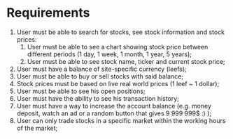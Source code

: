 # Requirements
1. User must be able to search for stocks, see stock information and stock prices:
   1. User must be able to see a chart showing stock price between different periods (1 day, 1 week, 1 month, 1 year, 5 years);
   2. User must be able to see stock name, ticker and current stock price;
2. User must have a balance of site-specific currency (leefs);
3. User must be able to buy or sell stocks with said balance;
4. Stock prices must be based on live real world prices (1 leef ~ 1 dollar);
5. User must be able to see his open positions;
6. User must have the ability to see his transaction history;
7. User must have a way to increase the account balance (e.g. money deposit, watch an ad or a random button that gives 9 999 999$ :) );
8. User can only trade stocks in a specific market within the working hours of the market;